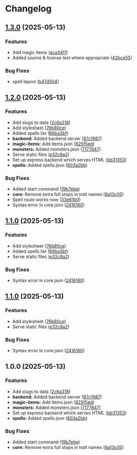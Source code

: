# Changelog

## [1.3.0](https://github.com/ashleytowner/open-shadowdark/compare/v1.2.0...v1.3.0) (2025-05-13)


### Features

* Add magic items ([aca3411](https://github.com/ashleytowner/open-shadowdark/commit/aca34119b33fe8f03f848c678e900edc1c61f9f1))
* Added source & license text where appropriate ([42bce55](https://github.com/ashleytowner/open-shadowdark/commit/42bce55315817979d186f4ba5e94f907c2ed1478))


### Bug Fixes

* spell layout ([b47d504](https://github.com/ashleytowner/open-shadowdark/commit/b47d504e1091366099aca929ff17b2d8dd61f584))

## [1.2.0](https://github.com/ashleytowner/open-shadowdark/compare/v1.1.0...v1.2.0) (2025-05-13)


### Features

* Add slugs to data ([2c6a318](https://github.com/ashleytowner/open-shadowdark/commit/2c6a3184ee36cbe9e0e8cf24bfc18ae1e00dd808))
* Add stylesheet ([76b80ce](https://github.com/ashleytowner/open-shadowdark/commit/76b80ce42fe92357eff918265faa4092923e25a4))
* Added spells list ([66ba3bf](https://github.com/ashleytowner/open-shadowdark/commit/66ba3bfafa482e63b130bcbbbfe068b9d20ec772))
* **backend:** Added backend server ([87c1987](https://github.com/ashleytowner/open-shadowdark/commit/87c1987791b33f5979304df66651dce0b2705316))
* **magic-items:** Add items.json ([825f5ed](https://github.com/ashleytowner/open-shadowdark/commit/825f5ed4a0c8e2cc8d68b2eb2772b347382efeda))
* **monsters:** Added monsters.json ([7177847](https://github.com/ashleytowner/open-shadowdark/commit/717784725be75ebe8158574c1a2a4c6a8f951238))
* Serve static files ([e32c8a2](https://github.com/ashleytowner/open-shadowdark/commit/e32c8a2561eb04dd0a07f2d0e75d7f6dba6ae574))
* Set up express backend which serves HTML ([bb31353](https://github.com/ashleytowner/open-shadowdark/commit/bb31353338492e6e4711db973d6670a56427f6ef))
* **spells:** Added spells.json ([603a2bb](https://github.com/ashleytowner/open-shadowdark/commit/603a2bb533dc3e6ed9412157d0fdf62abafffb98))


### Bug Fixes

* Added start command ([19b7ebe](https://github.com/ashleytowner/open-shadowdark/commit/19b7ebe4df4c84320c6cc5638bea493e2978f7f8))
* **core:** Remove extra full stops in trait names ([6a13c05](https://github.com/ashleytowner/open-shadowdark/commit/6a13c05f4779b18543cc2ada216a35f0d8f83c25))
* Spell route works now ([33e61b0](https://github.com/ashleytowner/open-shadowdark/commit/33e61b0de56c501ac7c45d41681fb2801191af97))
* Syntax error in core.json ([2416160](https://github.com/ashleytowner/open-shadowdark/commit/2416160ae96a5bfb3b7176b5b5f53e7be3587347))

## [1.1.0](https://github.com/ashleytowner/open-shadowdark/compare/v1.0.0...v1.1.0) (2025-05-13)


### Features

* Add stylesheet ([76b80ce](https://github.com/ashleytowner/open-shadowdark/commit/76b80ce42fe92357eff918265faa4092923e25a4))
* Added spells list ([66ba3bf](https://github.com/ashleytowner/open-shadowdark/commit/66ba3bfafa482e63b130bcbbbfe068b9d20ec772))
* Serve static files ([e32c8a2](https://github.com/ashleytowner/open-shadowdark/commit/e32c8a2561eb04dd0a07f2d0e75d7f6dba6ae574))


### Bug Fixes

* Syntax error in core.json ([2416160](https://github.com/ashleytowner/open-shadowdark/commit/2416160ae96a5bfb3b7176b5b5f53e7be3587347))

## [1.1.0](https://github.com/ashleytowner/open-shadowdark/compare/v1.0.0...v1.1.0) (2025-05-13)


### Features

* Add stylesheet ([76b80ce](https://github.com/ashleytowner/open-shadowdark/commit/76b80ce42fe92357eff918265faa4092923e25a4))
* Serve static files ([e32c8a2](https://github.com/ashleytowner/open-shadowdark/commit/e32c8a2561eb04dd0a07f2d0e75d7f6dba6ae574))


### Bug Fixes

* Syntax error in core.json ([2416160](https://github.com/ashleytowner/open-shadowdark/commit/2416160ae96a5bfb3b7176b5b5f53e7be3587347))

## 1.0.0 (2025-05-13)


### Features

* Add slugs to data ([2c6a318](https://github.com/ashleytowner/open-shadowdark/commit/2c6a3184ee36cbe9e0e8cf24bfc18ae1e00dd808))
* **backend:** Added backend server ([87c1987](https://github.com/ashleytowner/open-shadowdark/commit/87c1987791b33f5979304df66651dce0b2705316))
* **magic-items:** Add items.json ([825f5ed](https://github.com/ashleytowner/open-shadowdark/commit/825f5ed4a0c8e2cc8d68b2eb2772b347382efeda))
* **monsters:** Added monsters.json ([7177847](https://github.com/ashleytowner/open-shadowdark/commit/717784725be75ebe8158574c1a2a4c6a8f951238))
* Set up express backend which serves HTML ([bb31353](https://github.com/ashleytowner/open-shadowdark/commit/bb31353338492e6e4711db973d6670a56427f6ef))
* **spells:** Added spells.json ([603a2bb](https://github.com/ashleytowner/open-shadowdark/commit/603a2bb533dc3e6ed9412157d0fdf62abafffb98))


### Bug Fixes

* Added start command ([19b7ebe](https://github.com/ashleytowner/open-shadowdark/commit/19b7ebe4df4c84320c6cc5638bea493e2978f7f8))
* **core:** Remove extra full stops in trait names ([6a13c05](https://github.com/ashleytowner/open-shadowdark/commit/6a13c05f4779b18543cc2ada216a35f0d8f83c25))
